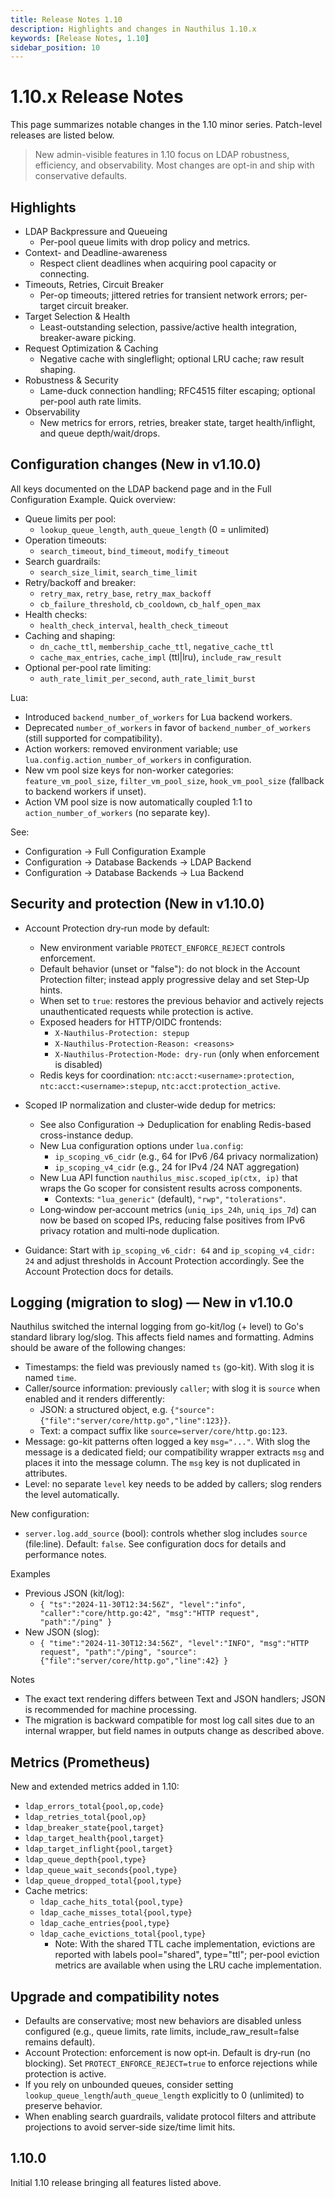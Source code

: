 ```yaml
---
title: Release Notes 1.10
description: Highlights and changes in Nauthilus 1.10.x
keywords: [Release Notes, 1.10]
sidebar_position: 10
---
```


# 1.10.x Release Notes

This page summarizes notable changes in the 1.10 minor series. Patch-level releases are listed below.

> New admin-visible features in 1.10 focus on LDAP robustness, efficiency, and observability. Most changes are opt-in and ship with conservative defaults.

## Highlights

- LDAP Backpressure and Queueing
  - Per-pool queue limits with drop policy and metrics.
- Context- and Deadline-awareness
  - Respect client deadlines when acquiring pool capacity or connecting.
- Timeouts, Retries, Circuit Breaker
  - Per-op timeouts; jittered retries for transient network errors; per-target circuit breaker.
- Target Selection & Health
  - Least-outstanding selection, passive/active health integration, breaker-aware picking.
- Request Optimization & Caching
  - Negative cache with singleflight; optional LRU cache; raw result shaping.
- Robustness & Security
  - Lame-duck connection handling; RFC4515 filter escaping; optional per-pool auth rate limits.
- Observability
  - New metrics for errors, retries, breaker state, target health/inflight, and queue depth/wait/drops.

## Configuration changes (New in v1.10.0)

All keys documented on the LDAP backend page and in the Full Configuration Example. Quick overview:

- Queue limits per pool:
  - `lookup_queue_length`, `auth_queue_length` (0 = unlimited)
- Operation timeouts:
  - `search_timeout`, `bind_timeout`, `modify_timeout`
- Search guardrails:
  - `search_size_limit`, `search_time_limit`
- Retry/backoff and breaker:
  - `retry_max`, `retry_base`, `retry_max_backoff`
  - `cb_failure_threshold`, `cb_cooldown`, `cb_half_open_max`
- Health checks:
  - `health_check_interval`, `health_check_timeout`
- Caching and shaping:
  - `dn_cache_ttl`, `membership_cache_ttl`, `negative_cache_ttl`
  - `cache_max_entries`, `cache_impl` (ttl|lru), `include_raw_result`
- Optional per-pool rate limiting:
  - `auth_rate_limit_per_second`, `auth_rate_limit_burst`

Lua:
- Introduced `backend_number_of_workers` for Lua backend workers.
- Deprecated `number_of_workers` in favor of `backend_number_of_workers` (still supported for compatibility).
- Action workers: removed environment variable; use `lua.config.action_number_of_workers` in configuration.
- New vm pool size keys for non-worker categories: `feature_vm_pool_size`, `filter_vm_pool_size`, `hook_vm_pool_size` (fallback to backend workers if unset).
- Action VM pool size is now automatically coupled 1:1 to `action_number_of_workers` (no separate key).

See:
- Configuration → Full Configuration Example
- Configuration → Database Backends → LDAP Backend
- Configuration → Database Backends → Lua Backend

## Security and protection (New in v1.10.0)

- Account Protection dry‑run mode by default:
  - New environment variable `PROTECT_ENFORCE_REJECT` controls enforcement.
  - Default behavior (unset or "false"): do not block in the Account Protection filter; instead apply progressive delay and set Step‑Up hints.
  - When set to `true`: restores the previous behavior and actively rejects unauthenticated requests while protection is active.
  - Exposed headers for HTTP/OIDC frontends:
    - `X-Nauthilus-Protection: stepup`
    - `X-Nauthilus-Protection-Reason: <reasons>`
    - `X-Nauthilus-Protection-Mode: dry-run` (only when enforcement is disabled)
  - Redis keys for coordination: `ntc:acct:<username>:protection`, `ntc:acct:<username>:stepup`, `ntc:acct:protection_active`.

- Scoped IP normalization and cluster‑wide dedup for metrics:
  - See also Configuration → Deduplication for enabling Redis-based cross-instance dedup.
  - New Lua configuration options under `lua.config`:
    - `ip_scoping_v6_cidr` (e.g., 64 for IPv6 /64 privacy normalization)
    - `ip_scoping_v4_cidr` (e.g., 24 for IPv4 /24 NAT aggregation)
  - New Lua API function `nauthilus_misc.scoped_ip(ctx, ip)` that wraps the Go scoper for consistent results across components.
    - Contexts: `"lua_generic"` (default), `"rwp"`, `"tolerations"`.
  - Long‑window per‑account metrics (`uniq_ips_24h`, `uniq_ips_7d`) can now be based on scoped IPs, reducing false positives from IPv6 privacy rotation and multi‑node duplication.

- Guidance: Start with `ip_scoping_v6_cidr: 64` and `ip_scoping_v4_cidr: 24` and adjust thresholds in Account Protection accordingly. See the Account Protection docs for details.

## Logging (migration to slog) — New in v1.10.0

Nauthilus switched the internal logging from go-kit/log (+ level) to Go's standard library log/slog. This affects field names and formatting. Admins should be aware of the following changes:

- Timestamps: the field was previously named `ts` (go-kit). With slog it is named `time`.
- Caller/source information: previously `caller`; with slog it is `source` when enabled and it renders differently:
  - JSON: a structured object, e.g. `{"source":{"file":"server/core/http.go","line":123}}`.
  - Text: a compact suffix like `source=server/core/http.go:123`.
- Message: go-kit patterns often logged a key `msg="..."`. With slog the message is a dedicated field; our compatibility wrapper extracts `msg` and places it into the message column. The `msg` key is not duplicated in attributes.
- Level: no separate `level` key needs to be added by callers; slog renders the level automatically.

New configuration:
- `server.log.add_source` (bool): controls whether slog includes `source` (file:line). Default: `false`. See configuration docs for details and performance notes.

Examples
- Previous JSON (kit/log):
  - `{ "ts":"2024-11-30T12:34:56Z", "level":"info", "caller":"core/http.go:42", "msg":"HTTP request", "path":"/ping" }`
- New JSON (slog):
  - `{ "time":"2024-11-30T12:34:56Z", "level":"INFO", "msg":"HTTP request", "path":"/ping", "source":{"file":"server/core/http.go","line":42} }`

Notes
- The exact text rendering differs between Text and JSON handlers; JSON is recommended for machine processing.
- The migration is backward compatible for most log call sites due to an internal wrapper, but field names in outputs change as described above.

## Metrics (Prometheus)

New and extended metrics added in 1.10:

- `ldap_errors_total{pool,op,code}`
- `ldap_retries_total{pool,op}`
- `ldap_breaker_state{pool,target}`
- `ldap_target_health{pool,target}`
- `ldap_target_inflight{pool,target}`
- `ldap_queue_depth{pool,type}`
- `ldap_queue_wait_seconds{pool,type}`
- `ldap_queue_dropped_total{pool,type}`
- Cache metrics:
  - `ldap_cache_hits_total{pool,type}`
  - `ldap_cache_misses_total{pool,type}`
  - `ldap_cache_entries{pool,type}`
  - `ldap_cache_evictions_total{pool,type}`
    - Note: With the shared TTL cache implementation, evictions are reported with labels pool="shared", type="ttl"; per-pool eviction metrics are available when using the LRU cache implementation.

## Upgrade and compatibility notes

- Defaults are conservative; most new behaviors are disabled unless configured (e.g., queue limits, rate limits, include_raw_result=false remains default).
- Account Protection: enforcement is now opt‑in. Default is dry‑run (no blocking). Set `PROTECT_ENFORCE_REJECT=true` to enforce rejections while protection is active.
- If you rely on unbounded queues, consider setting `lookup_queue_length`/`auth_queue_length` explicitly to 0 (unlimited) to preserve behavior.
- When enabling search guardrails, validate protocol filters and attribute projections to avoid server-side size/time limit hits.

## 1.10.0

Initial 1.10 release bringing all features listed above.
